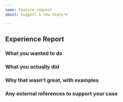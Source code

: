 ```yaml
---
name: Feature request
about: Suggest a new feature

---
```


## Experience Report

<!-- Note: Feature requests are judged based on user experience and modeled on [Go Experience Reports](https://github.com/golang/go/wiki/ExperienceReports). These reports should focus on the problems: they should not focus on and need not propose solutions. -->

### What you wanted to do

### What you actually did

### Why that wasn't great, with examples

### Any external references to support your case

